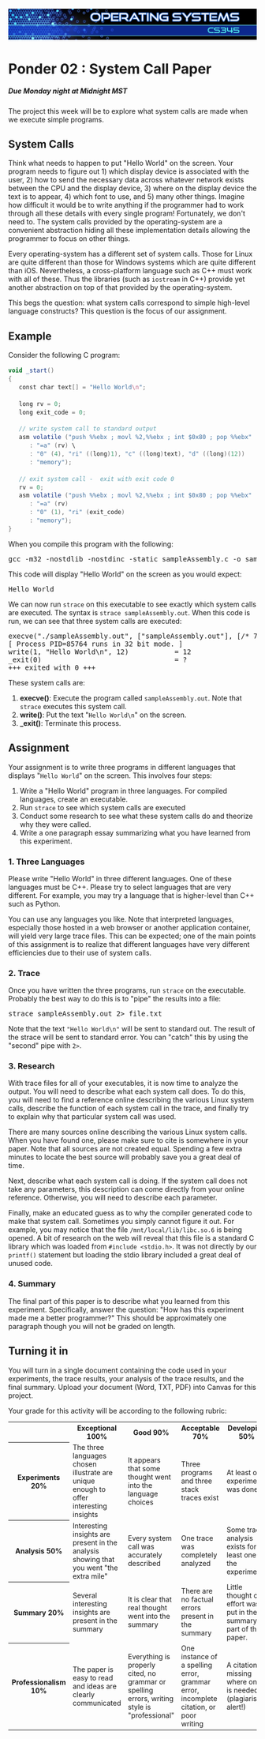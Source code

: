 ![](../images/banner.jpg)

# Ponder 02 : System Call Paper

##### Due Monday night at Midnight MST

The project this week will be to explore what system calls are made when we execute simple programs.

## System Calls

Think what needs to happen to put "Hello World" on the screen. Your program needs to figure out 1) which display device is associated with the user, 2) how to send the necessary data across whatever network exists between the CPU and the display device, 3) where on the display device the text is to appear, 4) which font to use, and 5) many other things. Imagine how difficult it would be to write anything if the programmer had to work through all these details with every single program! Fortunately, we don't need to. The system calls provided by the operating-system are a convenient abstraction hiding all these implementation details allowing the programmer to focus on other things.

Every operating-system has a different set of system calls. Those for Linux are quite different than those for Windows systems which are quite different than iOS. Nevertheless, a cross-platform language such as C++ must work with all of these. Thus the libraries (such as `iostream` in C++) provide yet another abstraction on top of that provided by the operating-system.

This begs the question: what system calls correspond to simple high-level language constructs? This question is the focus of our assignment.

## Example

Consider the following C program:

```as
void _start()
{
   const char text[] = "Hello World\n";

   long rv = 0;
   long exit_code = 0;

   // write system call to standard output
   asm volatile ("push %%ebx ; movl %2,%%ebx ; int $0x80 ; pop %%ebx"
      : "=a" (rv) \
      : "0" (4), "ri" ((long)1), "c" ((long)text), "d" ((long)(12))
      : "memory");

   // exit system call -  exit with exit code 0
   rv = 0;
   asm volatile ("push %%ebx ; movl %2,%%ebx ; int $0x80 ; pop %%ebx"
      : "=a" (rv)
      : "0" (1), "ri" (exit_code)
      : "memory");
}
```

When you compile this program with the following:

<pre>gcc -m32 -nostdlib -nostdinc -static sampleAssembly.c -o sampleAssembly.out</pre>

This code will display "Hello World" on the screen as you would expect:

<pre>Hello World</pre>

We can now run `strace` on this executable to see exactly which system calls are executed. The syntax is `strace sampleAssembly.out`. When this code is run, we can see that three system calls are executed:

<pre>execve("./sampleAssembly.out", ["sampleAssembly.out"], [/* 74 vars */]) = 0
[ Process PID=85764 runs in 32 bit mode. ]
write(1, "Hello World\n", 12)           = 12
_exit(0)                                = ?
+++ exited with 0 +++
</pre>

These system calls are:

1.  **execve()**: Execute the program called `sampleAssembly.out`. Note that `strace` executes this system call.
2.  **write()**: Put the text "`Hello World\n`" on the screen.
3.  **_exit()**: Terminate this process.

## Assignment

Your assignment is to write three programs in different languages that displays "`Hello World`" on the screen. This involves four steps:

1.  Write a "Hello World" program in three languages.  For compiled languages, create an executable.
2.  Run `strace` to see which system calls are executed
3.  Conduct some research to see what these system calls do and theorize why they were called.
4.  Write a one paragraph essay summarizing what you have learned from this experiment.

### 1\. Three Languages

Please write "Hello World" in three different languages. One of these languages must be C++. Please try to select languages that are very different. For example, you may try a language that is higher-level than C++ such as Python.

You can use any languages you like. Note that interpreted languages, especially those hosted in a web browser or another application container, will yield very large trace files. This can be expected; one of the main points of this assignment is to realize that different languages have very different efficiencies due to their use of system calls.

### 2\. Trace

Once you have written the three programs, run `strace` on the executable. Probably the best way to do this is to "pipe" the results into a file:

<pre>strace sampleAssembly.out 2> file.txt</pre>

Note that the text `"Hello World\n"` will be sent to standard out. The result of the strace will be sent to standard error. You can "catch" this by using the "second" pipe with `2>`.

### 3\. Research

With trace files for all of your executables, it is now time to analyze the output. You will need to describe what each system call does. To do this, you will need to find a reference online describing the various Linux system calls, describe the function of each system call in the trace, and finally try to explain why that particular system call was used.

There are many sources online describing the various Linux system calls. When you have found one, please make sure to cite is somewhere in your paper. Note that all sources are not created equal. Spending a few extra minutes to locate the best source will probably save you a great deal of time.

Next, describe what each system call is doing. If the system call does not take any parameters, this description can come directly from your online reference. Otherwise, you will need to describe each parameter.

Finally, make an educated guess as to why the compiler generated code to make that system call. Sometimes you simply cannot figure it out. For example, you may notice that the file `/mnt/local/lib/libc.so.6` is being opened. A bit of research on the web will reveal that this file is a standard C library which was loaded from `#include <stdio.h>`. It was not directly by our `printf()` statement but loading the stdio library included a great deal of unused code.

### 4\. Summary

The final part of this paper is to describe what you learned from this experiment. Specifically, answer the question: "How has this experiment made me a better programmer?" This should be approximately one paragraph though you will not be graded on length.

## Turning it in

You will turn in a single document containing the code used in your experiments, the trace results, your analysis of the trace results, and the final summary.  Upload your document (Word, TXT, PDF) into Canvas for this project.

Your grade for this activity will be according to the following rubric:

<table class="rubric">

<tbody>

<tr>

<th> </th>

<th>Exceptional  
100%</th>

<th>Good  
90%</th>

<th>Acceptable  
70%</th>

<th>Developing  
50%</th>

<th>Missing  
0%</th>

</tr>

<tr>

<th>Experiments  
20%</th>

<td>The three languages chosen illustrate are unique enough to offer interesting insights</td>

<td>It appears that some thought went into the language choices</td>

<td>Three programs and three stack traces exist</td>

<td>At least one experiment was done</td>

<td>Missing source code or stack trace</td>

</tr>

<tr>

<th>Analysis  
50%</th>

<td>Interesting insights are present in the analysis showing that you went "the extra mile"</td>

<td>Every system call was accurately described</td>

<td>One trace was completely analyzed</td>

<td>Some trace analysis exists for at least one of the experiments</td>

<td>No attempt was made to analyze a trace</td>

</tr>

<tr>

<th>Summary  
20%</th>

<td>Several interesting insights are present in the summary</td>

<td>It is clear that real thought went into the summary</td>

<td>There are no factual errors present in the summary</td>

<td>Little thought or effort was put in the summary part of the paper.</td>

<td>The summary part of the paper is missing</td>

</tr>

<tr>

<th>Professionalism  
10%</th>

<td>The paper is easy to read and ideas are clearly communicated</td>

<td>Everything is properly cited, no grammar or spelling errors, writing style is "professional"</td>

<td>One instance of a spelling error, grammar error, incomplete citation, or poor writing</td>

<td>A citation is missing where one is needed (plagiarism alert!)</td>

<td>Gross spelling/grammar errors or other aspects of the writing that make the paper difficult to read</td>

</tr>

</tbody>

</table>

</article>

</div>

</div>